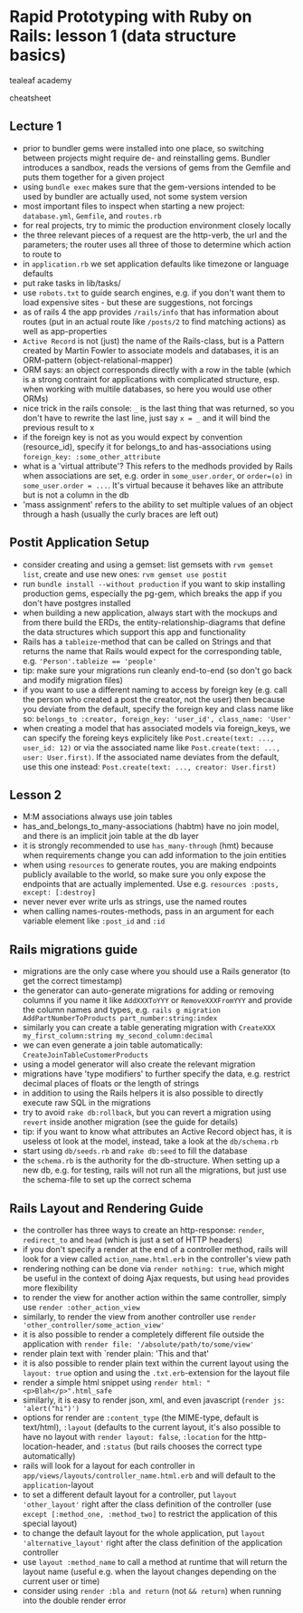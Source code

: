 # Rapid Prototyping with Ruby on Rails: lesson 1 (data structure basics)

tealeaf academy

cheatsheet

## Lecture 1

- prior to bundler gems were installed into one place, so switching between projects might require de- and reinstalling gems. Bundler introduces a sandbox, reads the versions of gems from the Gemfile and puts them together for a given project
- using `bundle exec` makes sure that the gem-versions intended to be used by bundler are actually used, not some system version
- most important files to inspect when starting a new project: `database.yml`, `Gemfile`, and `routes.rb`
- for real projects, try to mimic the production environment closely locally
- the three relevant pieces of a request are the http-verb, the url and the parameters; the router uses all three of those to determine which action to route to
- in `application.rb` we set application defaults like timezone or language defaults
- put rake tasks in lib/tasks/
- use `robots.txt` to guide search engines, e.g. if you don't want them to load expensive sites - but these are suggestions, not forcings
- as of rails 4 the app provides `/rails/info` that has information about routes (put in an actual route like `/posts/2` to find matching actions) as well as app-properties
- `Active Record` is not (just) the name of the Rails-class, but is a Pattern created by Martin Fowler to associate models and databases, it is an ORM-pattern (object-relational-mapper)
- ORM says: an object corresponds directly with a row in the table (which is a strong contraint for applications with complicated structure, esp. when working with multile databases, so here you would use other ORMs)
- nice trick in the rails console: `_` is the last thing that was returned, so you don't have to rewrite the last line, just say `x = _` and it will bind the previous result to x
- if the foreign key is not as you would expect by convention (resource_id), specify it for belongs_to and has-associations using `foreign_key: :some_other_attribute`
- what is a 'virtual attribute'? This refers to the medhods provided by Rails when associations are set, e.g. order in `some_user.order`, or `order=(o)` in `some_user.order = ...`. It's virtual because it behaves like an attribute but is not a column in the db
- 'mass assignment' refers to the ability to set multiple values of an object through a hash (usually the curly braces are left out)


## Postit Application Setup
- consider creating and using a gemset: list gemsets with `rvm gemset list`, create and use new ones: `rvm gemset use postit`
- run `bundle install --without production` if you want to skip installing production gems, especially the pg-gem, which breaks the app if you don't have postgres installed
- when building a new application, always start with the mockups and from there build the ERDs, the entity-relationship-diagrams that define the data structures which support this app and functionality
- Rails has a `tableize`-method that can be called on Strings and that returns the name that Rails would expect for the corresponding table, e.g. `'Person'.tableize == 'people'`
- tip: make sure your migrations run cleanly end-to-end (so don't go back and modify migration files)
- if you want to use a different naming to access by foreign key (e.g. call the person who created a post the creator, not the user) then because you deviate from the default, specify the foreign key and class name like so: `belongs_to :creator, foreign_key: 'user_id', class_name: 'User'`
- when creating a model that has associated models via foreign_keys, we can specify the foreing keys explicitely like `Post.create(text: ..., user_id: 12)` or via the associated name like `Post.create(text: ..., user: User.first)`. If the associated name deviates from the default, use this one instead: `Post.create(text: ..., creator: User.first)`


## Lesson 2
- M:M associations always use join tables
- has_and_belongs_to_many-associations (habtm) have no join model, and there is an implicit join table at the db layer
- it is strongly recommended to use `has_many-through` (hmt) because when requirements change you can add information to the join entities
- when using `resources` to generate routes, you are making endpoints publicly available to the world, so make sure you only expose the endpoints that are actually implemented. Use e.g. `resources :posts, except: [:destroy]`
- never never ever write urls as strings, use the named routes
- when calling names-routes-methods, pass in an argument for each variable element like `:post_id` and `:id`


## Rails migrations guide

- migrations are the only case where you should use a Rails generator (to get the correct timestamp)
- the generator can auto-generate migrations for adding or removing columns if you name it like `AddXXXToYYY` or `RemoveXXXFromYYY` and provide the column names and types, e.g. `rails g migration AddPartNumberToProducts part_number:string:index`
- similarly you can create a table generating migration with `CreateXXX my_first_column:string my_second_column:decimal`
- we can even generate a join table automatically: `CreateJoinTableCustomerProducts`
- using a model generator will also create the relevant migration
- migrations have 'type modifiers' to further specify the data, e.g. restrict decimal places of floats or the length of strings
- in addition to using the Rails helpers it is also possible to directly execute raw SQL in the migrations
- try to avoid `rake db:rollback`, but you can revert a migration using `revert` inside another migration (see the guide for details)
- tip: if you want to know what attributes an Active Record object has, it is useless ot look at the model, instead, take a look at the `db/schema.rb`
- start using `db/seeds.rb` and `rake db:seed` to fill the database
- the `schema.rb` is the authority for the db-structure. When setting up a new db, e.g. for testing, rails will not run all the migrations, but just use the schema-file to set up the correct schema






## Rails Layout and Rendering Guide

- the controller has three ways to create an http-response: `render`, `redirect_to` and `head` (which is just a set of HTTP headers)
- if you don't specify a render at the end of a controller method, rails will look for a view called `action_name.html.erb` in the controller's view path
- rendering nothing can be done via `render nothing: true`, which might be useful in the context of doing Ajax requests, but using `head` provides more flexibility
- to render the view for another action within the same controller, simply use `render :other_action_view`
- similarly, to render the view from another controller use `render 'other_controller/some_action_view'`
- it is also possible to render a completely different file outside the application with `render file: '/absolute/path/to/some/view'`
- render plain text with `render plain: 'This and that'
- it is also possible to render plain text within the current layout using the `layout: true` option and using the `.txt.erb`-extension for the layout file
- render a simple html snippet using `render html: "<p>Blah</p>".html_safe`
- similarly, it is easy to render json, xml, and even javascript (`render js: 'alert("hi")')`
- options for render are `:content_type` (the MIME-type, default is text/html), `:layout` (defaults to the current layout, it's also possible to have no layout with `render layout: false`, `:location` for the http-location-header, and `:status` (but rails chooses the correct type automatically)
- rails will look for a layout for each controller in `app/views/layouts/controller_name.html.erb` and will default to the `application`-layout
- to set a different default layout for a controller, put `layout 'other_layout'` right after the class definition of the controller (use `except [:method_one, :method_two]` to restrict the application of this special layout)
- to change the default layout for the whole application, put `layout 'alternative_layout'` right after the class definition of the application controller
- use `layout :method_name` to call a method at runtime that will return the layout name (useful e.g. when the layout changes depending on the current user or time)
- consider using `render :bla and return` (not `&& return`) when running into the double render error


